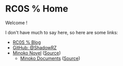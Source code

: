 # RC0S % Home

Welcome !

I don't have much to say here, so here are some links:

* [RC0S % Blog](https://shadowrz.github.io/blog/)
* [GitHub: @ShadowRZ](https://github.com/ShadowRZ)
* [Minoko Novel](https://readonly.link/books/github.com/ShadowRZ/minoko-novel) ([Source](https://github.com/ShadowRZ/minoko-novel))
  * [Minoko Documents](https://minoko-documents.netlify.app) ([Source](https://github.com/ShadowRZ/minoko-documents))
